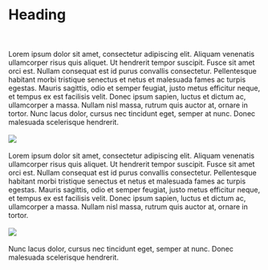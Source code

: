 # Heading

<br />
<br />
Lorem ipsum dolor sit amet, consectetur adipiscing elit. Aliquam venenatis ullamcorper risus quis
aliquet. Ut hendrerit tempor suscipit. Fusce sit amet orci est. Nullam consequat est id purus
convallis consectetur. Pellentesque habitant morbi tristique senectus et netus et malesuada fames ac
turpis egestas. Mauris sagittis, odio et semper feugiat, justo metus efficitur neque, et tempus ex
est facilisis velit. Donec ipsum sapien, luctus et dictum ac, ullamcorper a massa. Nullam nisl
massa, rutrum quis auctor at, ornare in tortor. Nunc lacus dolor, cursus nec tincidunt eget, semper
at nunc. Donec malesuada scelerisque hendrerit.
<br />
<br />
<img src="/image/raw/c7894bf1-ed6f-440c-811e-1f279d5de102">
<br />
<br />
Lorem ipsum dolor sit amet, consectetur adipiscing elit. Aliquam venenatis ullamcorper risus quis
aliquet. Ut hendrerit tempor suscipit. Fusce sit amet orci est. Nullam consequat est id purus
convallis consectetur. Pellentesque habitant morbi tristique senectus et netus et malesuada fames ac
turpis egestas. Mauris sagittis, odio et semper feugiat, justo metus efficitur neque, et tempus ex
est facilisis velit. Donec ipsum sapien, luctus et dictum ac, ullamcorper a massa. Nullam nisl
massa, rutrum quis auctor at, ornare in tortor. 
<br />
<br />
<img src="/image/raw/676bd0d8-f472-4396-a388-0c4315539303">
<br />
<br />
Nunc lacus dolor, cursus nec tincidunt eget, semper at nunc. Donec malesuada scelerisque hendrerit.
